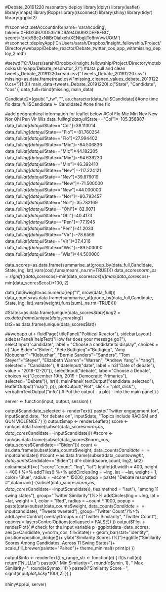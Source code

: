 

#Debate_20191220 resonatory deploy
library(dplyr)
library(leaflet)
library(maps)
library(Rcpp)
library(rsconnect)
library(shiny)
library(tidyr)
library(ggplot2)

#rsconnect::setAccountInfo(name='sarahcoding', token='0FBD24670D53516D9A94DA892DEF8FBC', secret='zVjk5Bc2xNliBrOialxeh/XENbgIjTo8nVvwUOtM')
#rsconnect::deployApp('C:/Users/sarah/Dropbox/Insight_fellowship/Project/Directory/webapp/Debate_reactor/Debate_twitter_cos_app_withmissing_deploy_2.md')

#setwd("C:/Users/sarah/Dropbox/Insight_fellowship/Project/Directory/notebooks/shinyapp/Debate_resonator_2/")
#data pull and clean
tweets_Debate_20191220=read.csv("Tweets_Debate_20191220.csv")
missing=as.data.frame(read.csv("missing_cleaned_values_debate_20191220.csv")[1:3])
main_data=tweets_Debate_20191220[,c("State", "Candidate", "cos")]
data_full=rbind(missing, main_data)


Candidate2=(gsub( "_tw", "", as.character(data_full$Candidate)))#one time fix
data_full$Candidate <- Candidate2 #one time fix

#add geographical information for leaflet below
#Col Flo Mic Min Nev New Nor Ohi Pen Vir Wis 
data_full$lng[data_full$State=="Col"]=-105.358887
data_full$lat[data_full$State=="Col"]=39.113014
data_full$lng[data_full$State=="Flo"]=-81.760254
data_full$lat[data_full$State=="Flo"]=27.994402
data_full$lng[data_full$State=="Mic"]=-84.506836
data_full$lat[data_full$State=="Mic"]=44.182205
data_full$lng[data_full$State=="Min"]=-94.636230
data_full$lat[data_full$State=="Min"]=46.392410
data_full$lng[data_full$State=="Nev"]=-117.224121
data_full$lat[data_full$State=="Nev"]=39.876019
data_full$lng[data_full$State=="New"]=-71.500000
data_full$lat[data_full$State=="New"]=44.000000
data_full$lng[data_full$State=="Nor"]=-80.793457
data_full$lat[data_full$State=="Nor"]=35.782169
data_full$lng[data_full$State=="Ohi"]=-82.9071
data_full$lat[data_full$State=="Ohi"]=40.4173
data_full$lng[data_full$State=="Pen"]=-77.1945
data_full$lat[data_full$State=="Pen"]=41.2033
data_full$lng[data_full$State=="Vir"]=-78.6569
data_full$lat[data_full$State=="Vir"]=37.4316
data_full$lng[data_full$State=="Wis"]=-89.500000
data_full$lat[data_full$State=="Wis"]=44.500000



data_scores=as.data.frame(summarise_at(group_by(data_full,Candidate, State, lng, lat),vars(cos),funs(mean(.,na.rm=TRUE))))
data_scores$norm_cos=signif(((data_scores$cos)-min(data_scores$cos))/(max(data_scores$cos)-min(data_scores$cos))*100, 2)

data_full$weight=as.numeric(rep("1", nrow(data_full)))
data_counts=as.data.frame(summarise_at(group_by(data_full,Candidate, State, lng, lat),vars(weight),funs(sum(.,na.rm=TRUE))))




#States=as.data.frame(unique(data_scores$State))
lng2=as.data.frame(unique(data_scores$lng))
lat2=as.data.frame(unique(data_scores$lat))



##webapp
ui <-fluidPage(
  titlePanel("Political Reactor"),
  sidebarLayout(
    sidebarPanel(
      helpText("How far does your message go?"),
      selectInput("candidate",
                  label = "Choose a candidate to display",
                  choices = c( "Joe Biden"="Biden", 
                               "Pete Buttigieg"="Buttigieg",
                               "Amy Klobuchar"="Klobuchar", 
                               "Bernie Sanders"="Sanders",
                               "Tom Steyer"="Steyer",
                               "Elizabeth Warren"="Warren",
                               "Andrew Yang"="Yang"),
                  selected = "Candidate"),
      # dateInput("date", label = h3("Date of debate"), value = "2019-12-20")),
      selectInput("debate", label="Choose a Debate", choices =c("December 19th, 2019 - Democratic Primaries"), 
                  selected="Debate")),
    hr()),
  mainPanel(
    textOutput("candidate_selected"),
    leafletOutput("map"),
    p(),
    plotOutput("Plot", click = "plot_click"),
    verbatimTextOutput("info") # Put the output - a plot - into the main panel
  )
)





server <- function(input, output, session) {
  
  output$candidate_selected <- renderText({ 
    paste("Twitter engagement for", input$candidate, "for debate on",
          input$date, "Topics include RACISM and GUN VIOLENCE.")
  })
  output$map <- renderLeaflet({
    score <- rank(as.data.frame(subset(data_scores$norm_cos, data_scores$Candidate==input$candidate)))
    #score <- rank(as.data.frame(subset(data_scores$norm_cos, data_scores$Candidate=="Biden")))
    count <-as.data.frame(subset(data_counts$weight, data_counts$Candidate==input$candidate))
    #count <-as.data.frame(subset(data_counts$weight, data_counts$Candidate=="Biden"))
    df<-cbind(score,count, lng2, lat2)
    colnames(df)=c( "score","count", "lng", "lat")
    leaflet(df,width = 400, height = 400 ) %>% addTiles() %>%
      addCircles(lng = ~lng, lat = ~lat, weight = 1, color="Blue",
                 radius = ~score * 15000, popup = paste( "Debate resonated #",data=rank(-(subset(data_scores$norm_cos,
                                                                                                 data_scores$Candidate==input$candidate)), ties.method = "last"),
                                                         "among 11 swing states"), group="Twitter Similarity")%>%
      addCircles(lng = ~lng, lat = ~lat, weight = 1, color = "Red",
                 radius = ~count * 1000, popup = paste(data=subset(data_counts$weight, data_counts$Candidate==input$candidate), "Tweets tweeted"), group="Twitter Count")%>%
      addLayersControl(
        overlayGroups = c("Twitter Similarity", "Twitter Count"),
        options = layersControlOptions(collapsed = FALSE))
  })
  output$Plot <- renderPlot({
    # check for the input variable
    p=ggplot(data=data_scores, aes(x=Candidate, y=norm_cos, fill=State)) +
      geom_bar(stat="identity", position=position_dodge())+
      ylab("Similarity Scores (%)")+ggtitle("Similarity Scores Among Candidates, Across 11 Swing States")+
      scale_fill_brewer(palette="Paired")+
      theme_minimal()
    print(p)
  })
  
  output$info <- renderText({
    y_range_str <- function(e) {
      if(is.null(e)) return("NULL\n")
      paste0(" Min Similarity=", round(e$ymin, 1), " Max Similarity=", round(e$ymax, 1))
    }
    paste0("Similarity Score =", signif(input$plot_click$y*100),2)
  })
}

shinyApp(ui, server)



